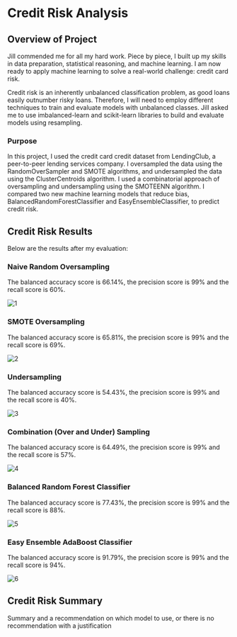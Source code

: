 # Credit Risk Analysis

## Overview of Project
Jill commended me for all my hard work. Piece by piece, I built up my skills in data preparation, statistical reasoning, and machine learning. I am now ready to apply machine learning to solve a real-world challenge: credit card risk.

Credit risk is an inherently unbalanced classification problem, as good loans easily outnumber risky loans. Therefore, I will need to employ different techniques to train and evaluate models with unbalanced classes. Jill asked me to use imbalanced-learn and scikit-learn libraries to build and evaluate models using resampling.

### Purpose
In this project, I used the credit card credit dataset from LendingClub, a peer-to-peer lending services company. I oversampled the data using the RandomOverSampler and SMOTE algorithms, and undersampled the data using the ClusterCentroids algorithm. I used a combinatorial approach of oversampling and undersampling using the SMOTEENN algorithm. I compared two new machine learning models that reduce bias, BalancedRandomForestClassifier and EasyEnsembleClassifier, to predict credit risk. 

## Credit Risk Results
Below are the results after my evaluation:

### Naive Random Oversampling
The balanced accuracy score is 66.14%, the precision score is 99% and the recall score is 60%.

![1](https://github.com/jag28731/Credit-Risk-Analysis/blob/main/Resources/Naive%20Random%20Oversampling.PNG)

### SMOTE Oversampling
The balanced accuracy score is 65.81%, the precision score is 99% and the recall score is 69%.

![2](https://github.com/jag28731/Credit-Risk-Analysis/blob/main/Resources/SMOTE%20Oversampling.PNG)

### Undersampling
The balanced accuracy score is 54.43%, the precision score is 99% and the recall score is 40%.

![3](https://github.com/jag28731/Credit-Risk-Analysis/blob/main/Resources/Undersampling.PNG)

### Combination (Over and Under) Sampling
The balanced accuracy score is 64.49%, the precision score is 99% and the recall score is 57%.

![4](https://github.com/jag28731/Credit-Risk-Analysis/blob/main/Resources/Combination%20Sampling.PNG)

### Balanced Random Forest Classifier
The balanced accuracy score is 77.43%, the precision score is 99% and the recall score is 88%.

![5](https://github.com/jag28731/Credit-Risk-Analysis/blob/main/Resources/Balanced%20Random%20Forest%20Classifier.PNG)

### Easy Ensemble AdaBoost Classifier
The balanced accuracy score is 91.79%, the precision score is 99% and the recall score is 94%.

![6](https://github.com/jag28731/Credit-Risk-Analysis/blob/main/Resources/Easy%20Ensemble%20AdaBoost%20Classifier.PNG)

## Credit Risk Summary
Summary and a recommendation on which model to use, or there is no recommendation with a justification
